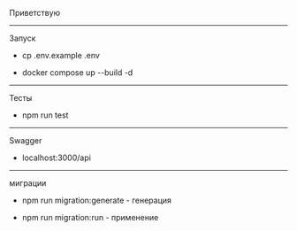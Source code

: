Приветствую

---

Запуск

- cp .env.example .env

- docker compose up --build -d

---

Тесты
- npm run test

---

Swagger 
- localhost:3000/api

---

миграции

- npm run migration:generate - генерация

- npm run migration:run - применение